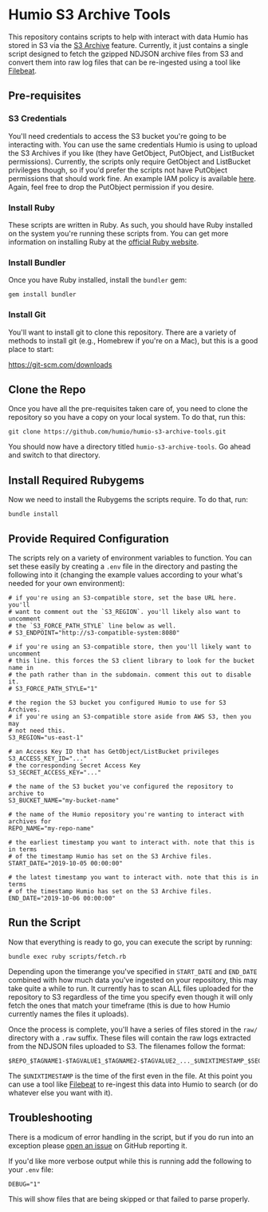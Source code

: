 # Humio S3 Archive Tools

This repository contains scripts to help with interact with data Humio
has stored in S3 via the [S3 Archive](https://docs.humio.com/cluster-management/storage-and-backup/s3-archiving/)
feature. Currently, it just contains a single script designed to fetch
the gzipped NDJSON archive files from S3 and convert them into raw log
files that can be re-ingested using a tool like [Filebeat](https://docs.humio.com/integrations/data-shippers/beats/filebeat/).

## Pre-requisites

### S3 Credentials
You'll need credentials to access the S3 bucket you're going to be
interacting with. You can use the same credentials Humio is using to
upload the S3 Archives if you like (they have GetObject, PutObject, and
ListBucket permissions). Currently, the scripts only require GetObject
and ListBucket privileges though, so if you'd prefer the scripts not
have PutObject permissions that should work fine. An example IAM policy
is available [here](https://docs.humio.com/cluster-management/storage-and-backup/s3-archiving/#iam-user-example-policy).
Again, feel free to drop the PutObject permission if you desire.

### Install Ruby
These scripts are written in Ruby. As such, you should have Ruby installed
on the system you're running these scripts from. You can get more information
on installing Ruby at the [official Ruby website](https://www.ruby-lang.org/en/documentation/installation/).

### Install Bundler
Once you have Ruby installed, install the `bundler` gem:

```
gem install bundler
```

### Install Git
You'll want to install git to clone this repository. There are a variety of
methods to install git (e.g., Homebrew if you're on a Mac), but this is a
good place to start:

https://git-scm.com/downloads

## Clone the Repo
Once you have all the pre-requisites taken care of, you need to clone the
repository so you have a copy on your local system. To do that, run this:

```
git clone https://github.com/humio/humio-s3-archive-tools.git
```

You should now have a directory titled `humio-s3-archive-tools`. Go ahead
and switch to that directory.

## Install Required Rubygems
Now we need to install the Rubygems the scripts require. To do that, run:

```
bundle install
```

## Provide Required Configuration
The scripts rely on a variety of environment variables to function. You
can set these easily by creating a `.env` file in the directory and pasting
the following into it (changing the example values according to your what's
needed for your own environment):

```
# if you're using an S3-compatible store, set the base URL here. you'll
# want to comment out the `S3_REGION`. you'll likely also want to uncomment
# the `S3_FORCE_PATH_STYLE` line below as well.
# S3_ENDPOINT="http://s3-compatible-system:8080"

# if you're using an S3-compatible store, then you'll likely want to uncomment
# this line. this forces the S3 client library to look for the bucket name in
# the path rather than in the subdomain. comment this out to disable it.
# S3_FORCE_PATH_STYLE="1"

# the region the S3 bucket you configured Humio to use for S3 Archives.
# if you're using an S3-compatible store aside from AWS S3, then you may
# not need this.
S3_REGION="us-east-1"

# an Access Key ID that has GetObject/ListBucket privileges
S3_ACCESS_KEY_ID="..."
# the corresponding Secret Access Key
S3_SECRET_ACCESS_KEY="..."

# the name of the S3 bucket you've configured the repository to archive to
S3_BUCKET_NAME="my-bucket-name"

# the name of the Humio repository you're wanting to interact with archives for
REPO_NAME="my-repo-name"

# the earliest timestamp you want to interact with. note that this is in terms
# of the timestamp Humio has set on the S3 Archive files.
START_DATE="2019-10-05 00:00:00"

# the latest timestamp you want to interact with. note that this is in terms
# of the timestamp Humio has set on the S3 Archive files.
END_DATE="2019-10-06 00:00:00"
```

## Run the Script
Now that everything is ready to go, you can execute the script by running:

```
bundle exec ruby scripts/fetch.rb
```

Depending upon the timerange you've specified in `START_DATE` and `END_DATE`
combined with how much data you've ingested on your repository, this may
take quite a while to run. It currently has to scan ALL files uploaded for
the repository to S3 regardless of the time you specify even though it will
only fetch the ones that match your timeframe (this is due to how Humio
currently names the files it uploads).

Once the process is complete, you'll have a series of files stored in the
`raw/` directory with a `.raw` suffix. These files will contain the raw
logs extracted from the NDJSON files uploaded to S3. The filenames follow
the format:

```
$REPO_$TAGNAME1-$TAGVALUE1_$TAGNAME2-$TAGVALUE2_..._$UNIXTIMESTAMP_$SEGMENTID.raw
```

The `$UNIXTIMESTAMP` is the time of the first even in the file. At this point
you can use a tool like [Filebeat](https://docs.humio.com/integrations/data-shippers/beats/filebeat/)
to re-ingest this data into Humio to search (or do whatever else you want with it).

## Troubleshooting
There is a modicum of error handling in the script, but if you do run into
an exception please [open an issue](https://github.com/humio/humio-s3-archive-tools/issues)
on GitHub reporting it.

If you'd like more verbose output while this is running add the following
to your `.env` file:

```
DEBUG="1"
```

This will show files that are being skipped or that failed to parse properly.